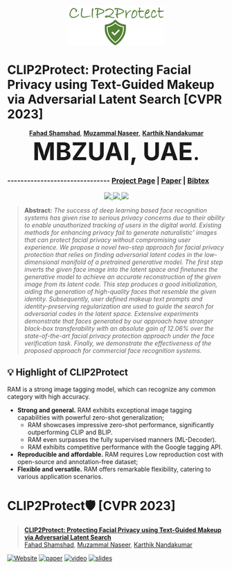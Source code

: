 <p align="center">
  <img src="github_logo.jpg" align="center" width="44%">

  # CLIP2Protect: Protecting Facial Privacy using Text-Guided Makeup via Adversarial Latent Search [CVPR 2023]
  <p align="center">
    <a href="https://fahadshamshad.github.io"><strong> Fahad Shamshad</strong></a>,
    <a href="https://muzammal-naseer.netlify.app/"><strong> Muzammal Naseer</strong></a>,
    <a href="https://scholar.google.com/citations?user=2qx0RnEAAAAJ&hl=en"><strong> Karthik Nandakumar</strong></a>
    <br>
    <span style="font-size:4em; "><strong> MBZUAI, UAE</strong>.</span>
  </p>
</p>

### ------------------------------- [Project Page](https://dreamsim-nights.github.io/) | [Paper](https://arxiv.org/abs/2306.09344) | [Bibtex](#bibtex)

<p align="center">
  <a href="https://openaccess.thecvf.com/content/CVPR2023/html/Shamshad_CLIP2Protect_Protecting_Facial_Privacy_Using_Text-Guided_Makeup_via_Adversarial_Latent_CVPR_2023_paper.html" target='_blank'>
    <img src="https://img.shields.io/badge/CVPR-Paper-blue.svg">
  </a> 
  
  <a href="https://fahadshamshad.github.io/clip2protect/" target='_blank'>
    <img src=https://img.shields.io/badge/Project-Website-87CEEB">
  </a>

  <a href="https://www.youtube.com/watch?v=CUSVyvM_-6o" target='_blank'>
    <img src="https://badges.aleen42.com/src/youtube.svg">
  </a>
</p>



> **Abstract:** *The success of deep learning based face recognition systems has given rise to serious privacy concerns due to their ability to enable unauthorized tracking of users in the digital world. Existing methods for enhancing privacy fail to generate naturalistic' images that can protect facial privacy without compromising user experience. We propose a novel two-step approach for facial privacy protection that relies on finding adversarial latent codes in the low-dimensional manifold of a pretrained generative model. The first step inverts the given face image into the latent space and finetunes the generative model to achieve an accurate reconstruction of the given image from its latent code. This step produces a good initialization, aiding the generation of high-quality faces that resemble the given identity. Subsequently, user defined makeup text prompts and identity-preserving regularization are used to guide the search for adversarial codes in the latent space. Extensive experiments demonstrate that faces generated by our approach have stronger black-box transferability with an absolute gain of 12.06% over the state-of-the-art facial privacy protection approach under the face verification task. Finally, we demonstrate the effectiveness of the proposed approach for commercial face recognition systems.*

## :bulb: Highlight of CLIP2Protect
RAM is a strong image tagging model, which can recognize any common category with high accuracy.
- **Strong and general.** RAM exhibits exceptional image tagging capabilities with powerful zero-shot generalization;
    - RAM showcases impressive zero-shot performance, significantly outperforming CLIP and BLIP.
    - RAM even surpasses the fully supervised manners (ML-Decoder).
    - RAM exhibits competitive performance with the Google tagging API.
- **Reproducible and affordable.** RAM requires Low reproduction cost with open-source and annotation-free dataset;
- **Flexible and versatile.** RAM offers remarkable flexibility, catering to various application scenarios.





# CLIP2Protect:shield: [CVPR 2023]

> [**CLIP2Protect: Protecting Facial Privacy using Text-Guided Makeup via Adversarial Latent Search**](https://openaccess.thecvf.com/content/CVPR2023/papers/Shamshad_CLIP2Protect_Protecting_Facial_Privacy_Using_Text-Guided_Makeup_via_Adversarial_Latent_CVPR_2023_paper.pdf)<br>
> [Fahad Shamshad](https://scholar.google.com.pk/citations?user=d7QL4wkAAAAJ&hl=en), [Muzammal Naseer](https://scholar.google.ch/citations?user=tM9xKA8AAAAJ&hl=en), [Karthik Nandakumar](https://scholar.google.ch/citations?hl=en&user=2qx0RnEAAAAJ)


[![Website](https://img.shields.io/badge/Project-Website-87CEEB)](https://muzairkhattak.github.io/multimodal-prompt-learning/)
[![paper](https://img.shields.io/badge/arXiv-Paper-<COLOR>.svg)](https://arxiv.org/abs/2210.03117)
[![video](https://img.shields.io/badge/Video-Presentation-F9D371)](https://youtu.be/fmULeaqAzfg)
[![slides](https://img.shields.io/badge/Presentation-Slides-B762C1)](https://drive.google.com/file/d/1GYei-3wjf4OgBVKi9tAzeif606sHBlIA/view?usp=share_link)


